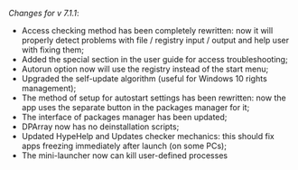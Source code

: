 _Changes for v 7.1.1_:
- Access checking method has been completely rewritten: now it will properly detect problems with file / registry input / output and help user with fixing them;
- Added the special section in the user guide for access troubleshooting;
- Autorun option now will use the registry instead of the start menu;
- Upgraded the self-update algorithm (useful for Windows 10 rights management);
- The method of setup for autostart settings has been rewritten: now the app uses the separate button in the packages manager for it;
- The interface of packages manager has been updated;
- DPArray now has no deinstallation scripts;
- Updated HypeHelp and Updates checker mechanics: this should fix apps freezing immediately after launch (on some PCs);
- The mini-launcher now can kill user-defined processes

